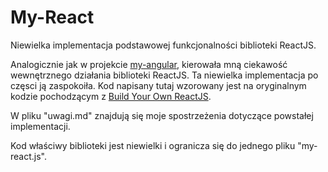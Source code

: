 My-React
===============

Niewielka implementacja podstawowej funkcjonalności biblioteki ReactJS. 

Analogicznie jak w projekcie [my-angular](https://github.com/krzysiekdz/my-angular), kierowała mną ciekawość wewnętrznego działania biblioteki ReactJS. Ta niewielka implementacja po częsci ją zaspokoiła. Kod napisany tutaj wzorowany jest na oryginalnym kodzie pochodzącym z [Build Your Own ReactJS](https://swennemans.gitbooks.io/building-your-own-react-js/content/).

W pliku "uwagi.md" znajdują się moje spostrzeżenia dotyczące powstałej implementacji. 

Kod właściwy biblioteki jest niewielki i ogranicza się do jednego pliku "my-react.js".
